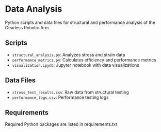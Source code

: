 # Data Analysis

Python scripts and data files for structural and performance analysis of the Gearless Robotic Arm.

## Scripts
- `structural_analysis.py`: Analyzes stress and strain data
- `performance_metrics.py`: Calculates efficiency and performance metrics
- `visualization.ipynb`: Jupyter notebook with data visualizations

## Data Files
- `stress_test_results.csv`: Raw data from structural testing
- `performance_logs.csv`: Performance testing logs

## Requirements
Required Python packages are listed in requirements.txt
